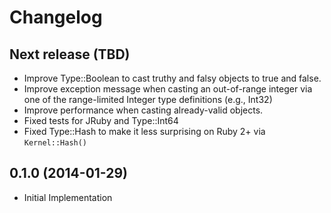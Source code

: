 # Changelog

## Next release (TBD)

 - Improve Type::Boolean to cast truthy and falsy objects to true and false.
 - Improve exception message when casting an out-of-range integer via one of
   the range-limited Integer type definitions (e.g., Int32)
 - Improve performance when casting already-valid objects.
 - Fixed tests for JRuby and Type::Int64
 - Fixed Type::Hash to make it less surprising on Ruby 2+ via `Kernel::Hash()`

## 0.1.0 (2014-01-29)

 - Initial Implementation
